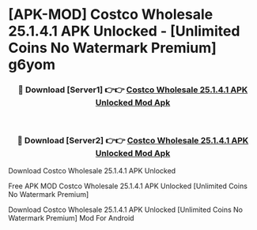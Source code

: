 # [APK-MOD] Costco Wholesale 25.1.4.1 APK Unlocked - [Unlimited Coins No Watermark Premium] g6yom



<div align="center">
<h3>🔴 Download [Server1] 👉👉 <a href="https://momento.my/?title=Costco_Wholesale_25.1.4.1_APK_Unlocked">Costco Wholesale 25.1.4.1 APK Unlocked Mod Apk</a></h3><br>

<h3>🔴 Download [Server2] 👉👉 <a href="https://momento.my/?title=Costco_Wholesale_25.1.4.1_APK_Unlocked">Costco Wholesale 25.1.4.1 APK Unlocked Mod Apk</a></h3>
</div>



Download Costco Wholesale 25.1.4.1 APK Unlocked 

Free APK MOD Costco Wholesale 25.1.4.1 APK Unlocked [Unlimited Coins No Watermark Premium]

Download Costco Wholesale 25.1.4.1 APK Unlocked [Unlimited Coins No Watermark Premium] Mod For Android
